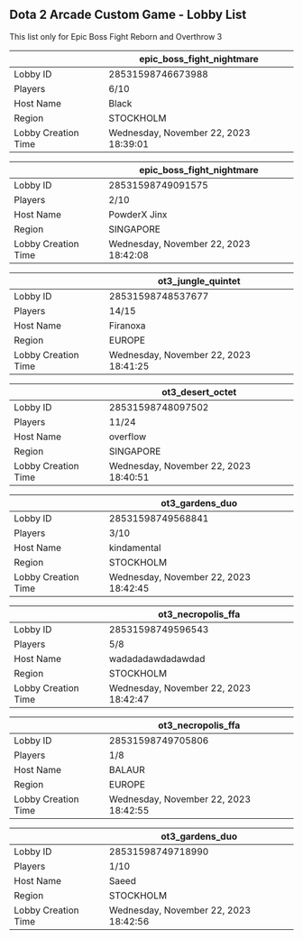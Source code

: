 ## Dota 2 Arcade Custom Game - Lobby List

This list only for Epic Boss Fight Reborn and Overthrow 3

|  | epic_boss_fight_nightmare |
| ------ | ------ |
| Lobby ID | 28531598746673988 |
| Players | 6/10 |
| Host Name | Black |
| Region | STOCKHOLM |
| Lobby Creation Time | Wednesday, November 22, 2023 18:39:01 |


|  | epic_boss_fight_nightmare |
| ------ | ------ |
| Lobby ID | 28531598749091575 |
| Players | 2/10 |
| Host Name | PowderX Jinx |
| Region | SINGAPORE |
| Lobby Creation Time | Wednesday, November 22, 2023 18:42:08 |


|  | ot3_jungle_quintet |
| ------ | ------ |
| Lobby ID | 28531598748537677 |
| Players | 14/15 |
| Host Name | Firanoxa |
| Region | EUROPE |
| Lobby Creation Time | Wednesday, November 22, 2023 18:41:25 |


|  | ot3_desert_octet |
| ------ | ------ |
| Lobby ID | 28531598748097502 |
| Players | 11/24 |
| Host Name | overflow |
| Region | SINGAPORE |
| Lobby Creation Time | Wednesday, November 22, 2023 18:40:51 |


|  | ot3_gardens_duo |
| ------ | ------ |
| Lobby ID | 28531598749568841 |
| Players | 3/10 |
| Host Name | kindamental |
| Region | STOCKHOLM |
| Lobby Creation Time | Wednesday, November 22, 2023 18:42:45 |


|  | ot3_necropolis_ffa |
| ------ | ------ |
| Lobby ID | 28531598749596543 |
| Players | 5/8 |
| Host Name | wadadadawdadawdad |
| Region | STOCKHOLM |
| Lobby Creation Time | Wednesday, November 22, 2023 18:42:47 |


|  | ot3_necropolis_ffa |
| ------ | ------ |
| Lobby ID | 28531598749705806 |
| Players | 1/8 |
| Host Name | BALAUR |
| Region | EUROPE |
| Lobby Creation Time | Wednesday, November 22, 2023 18:42:55 |


|  | ot3_gardens_duo |
| ------ | ------ |
| Lobby ID | 28531598749718990 |
| Players | 1/10 |
| Host Name | Saeed |
| Region | STOCKHOLM |
| Lobby Creation Time | Wednesday, November 22, 2023 18:42:56 |


